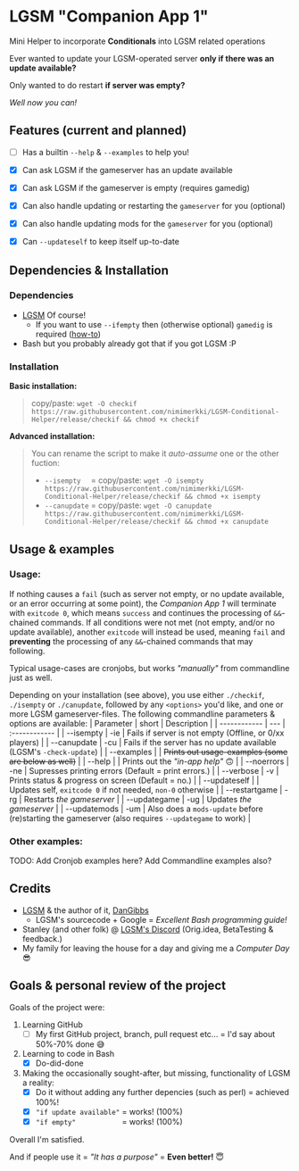 # LGSM "Companion App 1"
Mini Helper to incorporate **Conditionals** into LGSM related operations

Ever wanted to update your LGSM-operated server **only if there was an update available?**

Only wanted to do restart **if server was empty?**

*Well now you can!*


##
## Features (current and planned)
- [ ] Has a builtin `--help` & `--examples` to help you!
- [x] Can ask LGSM if the gameserver has an update available
- [x] Can ask LGSM if the gameserver is empty (requires gamedig)
- [x] Can also handle updating or restarting the `gameserver` for you (optional)
- [x] Can also handle updating mods for the `gameserver` for you (optional)
- [x] Can `--updateself` to keep itself up-to-date


##
## Dependencies & Installation
### Dependencies
* [LGSM](https://github.com/GameServerManagers/LinuxGSM) Of course!
   * If you want to use `--ifempty` then (otherwise optional) `gamedig` is required ([how-to](https://docs.linuxgsm.com/requirements/gamedig))
* Bash but you probably already got that if you got LGSM :P

### Installation
**Basic installation:**
> copy/paste: `wget -O checkif https://raw.githubusercontent.com/nimimerkki/LGSM-Conditional-Helper/release/checkif && chmod +x checkif` 

**Advanced installation:**
> You can rename the script to make it *auto-assume* one or the other fuction:
> * `--isempty  ` = copy/paste: `wget -O isempty https://raw.githubusercontent.com/nimimerkki/LGSM-Conditional-Helper/release/checkif && chmod +x isempty` 
> * `--canupdate` = copy/paste: `wget -O canupdate https://raw.githubusercontent.com/nimimerkki/LGSM-Conditional-Helper/release/checkif && chmod +x canupdate` 


## 
## Usage & examples
### Usage:
If nothing causes a `fail` (such as server not empty, or no update available, or an error occurring at some point), the *Companion App 1* will terminate with `exitcode 0`, which means `success` and continues the processing of `&&`-chained commands. If all conditions were not met (not empty, and/or no update available), another `exitcode` will instead be used, meaning `fail` and **preventing** the processing of any `&&`-chained commands that may following.

Typical usage-cases are cronjobs, but works *"manually"* from commandline just as well.

Depending on your installation (see above), you use either `./checkif`, `./isempty` or `./canupdate`, followed by any `<options>` you'd like, and one or more LGSM gameserver-files. The following commandline parameters & options are available:
| Parameter   | short | Description |
| ------------ | --- | :------------ |
| --isempty    | -ie | Fails if server is not empty (Offline, or 0/xx players) |
| --canupdate  | -cu | Fails if the server has no update available (LGSM's `-check-update`) |
| --examples   |     | ~~Prints out usage-examples (some are below as well)~~ |
| --help       |     | Prints out the *"in-app help"* :upside_down_face: |
| --noerrors   | -ne | Supresses printing errors (Default = print errors.) |
| --verbose    | -v  | Prints status & progress on screen (Default = no.) |
| --updateself |     | Updates self, `exitcode 0` if not needed, `non-0` otherwise |
| --restartgame | -rg | Restarts *the gameserver* |
| --updategame | -ug | Updates *the gameserver* |
| --updatemods | -um | Also does a `mods-update` before (re)starting the gameserver (also requires `--updategame` to work) |

### Other examples:
TODO: Add Cronjob examples here?
Add Commandline examples also?


##
## Credits

* [LGSM](https://github.com/GameServerManagers/LinuxGSM) & the author of it, [DanGibbs](https://github.com/dgibbs64) 
   * LGSM's sourcecode + Google = *Excellent Bash programming guide!* 
* Stanley (and other folk) @ [LGSM's Discord](https://linuxgsm.com/discord) (Orig.idea, BetaTesting & feedback.)
* My family for leaving the house for a day and giving me a *Computer Day* :sunglasses:


##
## Goals & personal review of the project
Goals of the project were:
1. Learning GitHub
   - [ ] My first GitHub project, branch, pull request etc... = I'd say about 50%-70% done :sweat_smile:
1. Learning to code in Bash
   - [x] Do-did-done
1. Making the occasionally sought-after, but missing, functionality of LGSM a reality:
   - [x] Do it without adding any further depencies (such as perl) = achieved 100%!
   - [x] `"if update available"` = works! (100%)
   - [x] `"if empty"           ` = works! (100%)

Overall I'm satisfied.

And if people use it = *"It has a purpose"* = **Even better!** :innocent:
